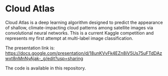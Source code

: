 # Cloud Atlas

Cloud Atlas is a deep learning algorithm designed to predict the appearance of shallow, climate-impacting cloud patterns among satellite images via convolutional neural networks. This is a current Kaggle competition and represents my first attempt at multi-label image classification.

The presentation link is: https://docs.google.com/presentation/d/18unKVvFk4EZn8iV5Us75uFTdDAzwxt8nMnNyAjak-_g/edit?usp=sharing

The code is available in this repository.
